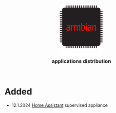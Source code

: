 <h3 align=center><a href="#build-tools"><img src="https://raw.githubusercontent.com/armbian/build/master/.github/armbian-logo.png" alt="Armbian logo" width="144"></a><br>applications distribution</h3>
<p align=right>&nbsp;</p>

# Added

- 12.1.2024 [Home Assistant](https://www.home-assistant.io/) supervised appliance
